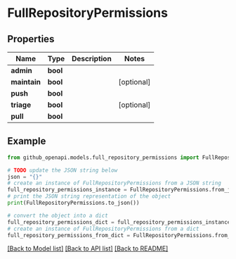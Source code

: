 # FullRepositoryPermissions


## Properties

Name | Type | Description | Notes
------------ | ------------- | ------------- | -------------
**admin** | **bool** |  | 
**maintain** | **bool** |  | [optional] 
**push** | **bool** |  | 
**triage** | **bool** |  | [optional] 
**pull** | **bool** |  | 

## Example

```python
from github_openapi.models.full_repository_permissions import FullRepositoryPermissions

# TODO update the JSON string below
json = "{}"
# create an instance of FullRepositoryPermissions from a JSON string
full_repository_permissions_instance = FullRepositoryPermissions.from_json(json)
# print the JSON string representation of the object
print(FullRepositoryPermissions.to_json())

# convert the object into a dict
full_repository_permissions_dict = full_repository_permissions_instance.to_dict()
# create an instance of FullRepositoryPermissions from a dict
full_repository_permissions_from_dict = FullRepositoryPermissions.from_dict(full_repository_permissions_dict)
```
[[Back to Model list]](../README.md#documentation-for-models) [[Back to API list]](../README.md#documentation-for-api-endpoints) [[Back to README]](../README.md)


